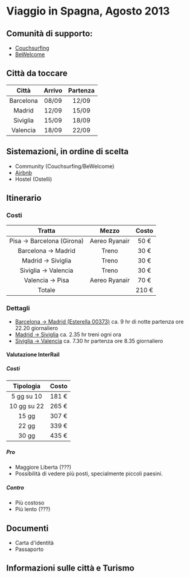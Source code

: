 # Viaggio in Spagna, Agosto 2013

## Comunità di supporto:

* [Couchsurfing](http://couchsurfing.org/)
* [BeWelcome](http://www.bewelcome.org/)

## Città da toccare

| Città     | Arrivo | Partenza |
|:---------:|:------:|:--------:|
|Barcelona  |08/09   | 12/09	|
|Madrid     |12/09   | 15/09    |
|Siviglia   |15/09   | 18/09    |
|Valencia   |18/09   | 22/09    |

## Sistemazioni, in ordine di scelta

* Community (Couchsurfing/BeWelcome)
* [Airbnb](https://www.airbnb.com/)
* Hostel (Ostelli)

## Itinerario

### Costi
| Tratta                   | Mezzo        | Costo  |
|:------------------------:|:------------:|:------:|
|Pisa -> Barcelona (Girona)|Aereo Ryanair |  50 €  |
|Barcelona -> Madrid	   |Treno 	  |  30 €  |
|Madrid -> Siviglia	   |Treno	  |  30 €  |
|Siviglia -> Valencia	   |Treno	  |  30 €  |
|Valencia -> Pisa  	   |Aereo Ryanair |  70 €  |
|Totale	       		   |	 	  | 210 €  |

### Dettagli
* [Barcelona -> Madrid (Esterella 00373)](http://horarios.renfe.com/HIRRenfeWeb/recorrido.do?O=71801&D=17000&F=12-08-2013&T=00373&G=1&TT=ESTRELLA&ID=s&FDS=2013-06-22&DT=9%20h.%201%20min.) ca. 9 hr di notte partenza ore 22.20 giornaliero
* [Madrid -> Siviglia](http://horarios.renfe.com/HIRRenfeWeb/recorrido.do?O=60000&D=51003&F=13-08-2013&T=02070&G=1&TT=AVE&ID=s&FDS=2013-07-15&DT=2%20h.%2035%20min.) ca. 2.35 hr treni ogni ora
* [Siviglia -> Valencia](http://horarios.renfe.com/HIRRenfeWeb/recorrido.do?O=51003&D=65000&F=18-08-2013&T=00694&G=1&TT=TALGO&ID=s&FDS=2013-06-02&DT=7%20h.%2027%20min.)  ca. 7.30 hr partenza ore 8.35 giornaliero

#### Valutazione InterRail
##### Costi
|Tipologia  | Costo |
|:---------:|:-----:|
|5  gg su 10| 181 € |
|10 gg su 22| 265 € |
|15 gg	    | 307 € |
|22 gg	    | 339 € |
|30 gg	    | 435 € |

##### Pro 
* Maggiore Liberta (???)
* Possibilità di vedere più posti, specialmente piccoli paesini.

##### Contro
* Più costoso
* Più lento (???)

## Documenti

* Carta d'identità
* Passaporto

## Informazioni sulle città e Turismo
